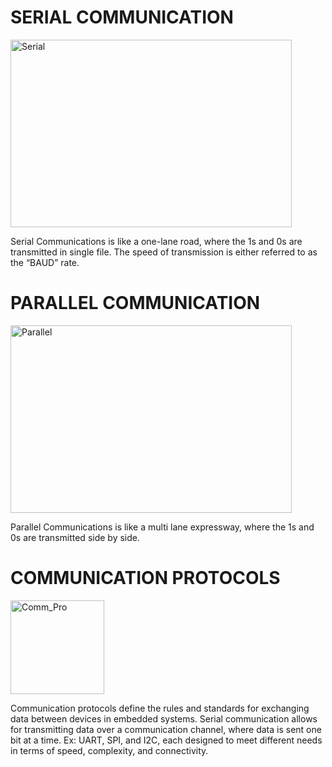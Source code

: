 # SERIAL COMMUNICATION

<img src="https://images.javatpoint.com/tutorial/coa/images/serial-communication-in-computer-organization10.png" alt="Serial" width="450" height="300">

Serial Communications is like a one-lane road, where the 1s and 0s are transmitted in single file. The speed of transmission is either referred to as the “BAUD” rate.

# PARALLEL COMMUNICATION

<img src="https://images.javatpoint.com/tutorial/coa/images/serial-communication-in-computer-organization11.png" alt="Parallel" width="450" height="300">

Parallel Communications is like a multi lane expressway, where the 1s and 0s are transmitted side by side.

# COMMUNICATION PROTOCOLS

<img src="https://github.com/user-attachments/assets/0142424a-09f3-41c3-b6b7-956ac5224e33" alt="Comm_Pro" width="150" height="150">

Communication protocols define the rules and standards for exchanging data between devices in embedded systems. Serial communication allows for transmitting data over a communication channel, where data is sent one bit at a time. Ex: UART, SPI, and I2C, each designed to meet different needs in terms of speed, complexity, and connectivity.
